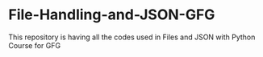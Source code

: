 # File-Handling-and-JSON-GFG
This repository is having all the codes used in Files and JSON with Python Course for GFG
